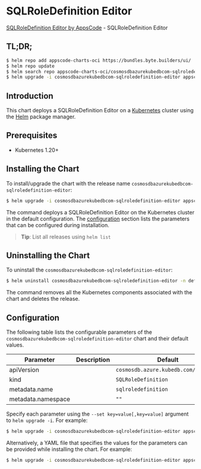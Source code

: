 # SQLRoleDefinition Editor

[SQLRoleDefinition Editor by AppsCode](https://byte.builders) - SQLRoleDefinition Editor

## TL;DR;

```bash
$ helm repo add appscode-charts-oci https://bundles.byte.builders/ui/
$ helm repo update
$ helm search repo appscode-charts-oci/cosmosdbazurekubedbcom-sqlroledefinition-editor --version=v0.5.0
$ helm upgrade -i cosmosdbazurekubedbcom-sqlroledefinition-editor appscode-charts-oci/cosmosdbazurekubedbcom-sqlroledefinition-editor -n default --create-namespace --version=v0.5.0
```

## Introduction

This chart deploys a SQLRoleDefinition Editor on a [Kubernetes](http://kubernetes.io) cluster using the [Helm](https://helm.sh) package manager.

## Prerequisites

- Kubernetes 1.20+

## Installing the Chart

To install/upgrade the chart with the release name `cosmosdbazurekubedbcom-sqlroledefinition-editor`:

```bash
$ helm upgrade -i cosmosdbazurekubedbcom-sqlroledefinition-editor appscode-charts-oci/cosmosdbazurekubedbcom-sqlroledefinition-editor -n default --create-namespace --version=v0.5.0
```

The command deploys a SQLRoleDefinition Editor on the Kubernetes cluster in the default configuration. The [configuration](#configuration) section lists the parameters that can be configured during installation.

> **Tip**: List all releases using `helm list`

## Uninstalling the Chart

To uninstall the `cosmosdbazurekubedbcom-sqlroledefinition-editor`:

```bash
$ helm uninstall cosmosdbazurekubedbcom-sqlroledefinition-editor -n default
```

The command removes all the Kubernetes components associated with the chart and deletes the release.

## Configuration

The following table lists the configurable parameters of the `cosmosdbazurekubedbcom-sqlroledefinition-editor` chart and their default values.

|     Parameter      | Description |                     Default                     |
|--------------------|-------------|-------------------------------------------------|
| apiVersion         |             | <code>cosmosdb.azure.kubedb.com/v1alpha1</code> |
| kind               |             | <code>SQLRoleDefinition</code>                  |
| metadata.name      |             | <code>sqlroledefinition</code>                  |
| metadata.namespace |             | <code>""</code>                                 |


Specify each parameter using the `--set key=value[,key=value]` argument to `helm upgrade -i`. For example:

```bash
$ helm upgrade -i cosmosdbazurekubedbcom-sqlroledefinition-editor appscode-charts-oci/cosmosdbazurekubedbcom-sqlroledefinition-editor -n default --create-namespace --version=v0.5.0 --set apiVersion=cosmosdb.azure.kubedb.com/v1alpha1
```

Alternatively, a YAML file that specifies the values for the parameters can be provided while
installing the chart. For example:

```bash
$ helm upgrade -i cosmosdbazurekubedbcom-sqlroledefinition-editor appscode-charts-oci/cosmosdbazurekubedbcom-sqlroledefinition-editor -n default --create-namespace --version=v0.5.0 --values values.yaml
```
